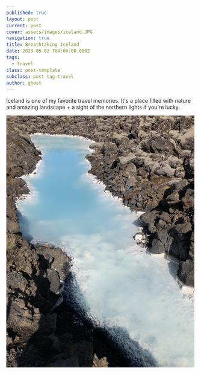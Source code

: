 ```yaml
---
published: true
layout: post
current: post
cover: assets/images/iceland.JPG
navigation: true
title: Breathtaking Iceland 
date: 2020-05-02 T04:00:00.000Z
tags:
  - travel
class: post-template
subclass: post tag-travel
author: ghost
---
```

Iceland is one of my favorite travel memories. It's a place filled with nature and amazing landscape + a sight of the northern lights if you're lucky. 

<!-- ![Iceland](assets/images/blue.JPG) {:height="700px" width="400px"} -->
<img src="assets/images/blue.JPG" alt="blue lagoon" width="500"/>